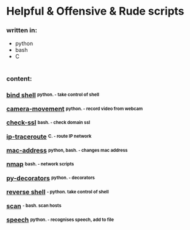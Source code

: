 # Helpful & Offensive & Rude scripts

### written in:
<ul>
<li>python</li>
<li>bash</li>
<li>C</li>
</ul>

#
### content:

<h3>

<a href="./bind-shell">bind shell</a>
<sup><sub><strong>  python. - take control of shell</strong></sub></sup>


<a href="./camera-movement">camera-movement</a>
<sup><sub><strong>  python. - record video from webcam</strong></sub></sup>


<a href="./camera-movement">check-ssl</a>
<sup><sub><strong>  bash. - check domain ssl</strong></sub></sup>


<a href="./ip-traceroute">ip-traceroute</a>
<sup><sub><strong>  C. - route IP network</strong></sub></sup>


<a href="./mac-address">mac-address</a>
<sup><sub><strong>  python, bash. - changes mac address</strong></sub></sup>


<a href="./nmap">nmap</a>
<sup><sub><strong>  bash. - network scripts</strong></sub></sup>


<a href="./py-decorators">py-decorators</a>
<sup><sub><strong>  python. - decorators</strong></sub></sup>


<a href="./reverse-shell">reverse shell</a>
<sup><sub><strong> - python. take control of shell</strong></sub></sup>


<a href="./scan">scan</a>
<sup><sub><strong> - bash. scan hosts</strong></sub></sup>


<a href="./speech">speech</a>
<sup><sub><strong>  python. - recognises speech, add to file</strong></sub></sup>




</h3>